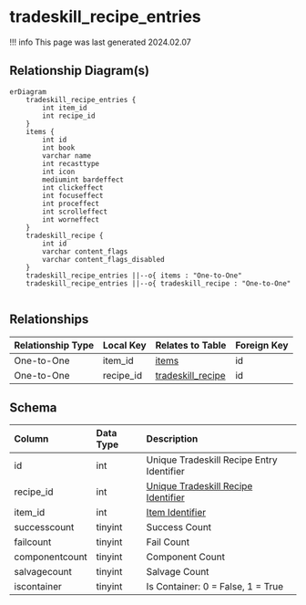 # tradeskill_recipe_entries

!!! info
	This page was last generated 2024.02.07

## Relationship Diagram(s)

```mermaid
erDiagram
    tradeskill_recipe_entries {
        int item_id
        int recipe_id
    }
    items {
        int id
        int book
        varchar name
        int recasttype
        int icon
        mediumint bardeffect
        int clickeffect
        int focuseffect
        int proceffect
        int scrolleffect
        int worneffect
    }
    tradeskill_recipe {
        int id
        varchar content_flags
        varchar content_flags_disabled
    }
    tradeskill_recipe_entries ||--o{ items : "One-to-One"
    tradeskill_recipe_entries ||--o{ tradeskill_recipe : "One-to-One"


```


## Relationships

| Relationship Type | Local Key | Relates to Table | Foreign Key |
| :--- | :--- | :--- | :--- |
| One-to-One | item_id | [items](../../schema/items/items.md) | id |
| One-to-One | recipe_id | [tradeskill_recipe](../../schema/tradeskills/tradeskill_recipe.md) | id |


## Schema

| Column | Data Type | Description |
| :--- | :--- | :--- |
| id | int | Unique Tradeskill Recipe Entry Identifier |
| recipe_id | int | [Unique Tradeskill Recipe Identifier](tradeskill_recipe.md) |
| item_id | int | [Item Identifier](../../schema/items/items.md) |
| successcount | tinyint | Success Count |
| failcount | tinyint | Fail Count |
| componentcount | tinyint | Component Count |
| salvagecount | tinyint | Salvage Count |
| iscontainer | tinyint | Is Container: 0 = False, 1 = True |

